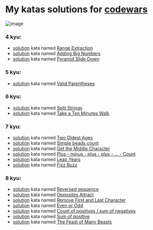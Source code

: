 # My katas solutions for [codewars](https://www.codewars.com/users/ILYA-NASA)

![image](https://www.codewars.com/users/ILYA-NASA/badges/large)

### 4 kyu:
- [solution](https://github.com/ILYA-NASA/CodeWars/blob/master/src/RangeExtraction.java) kata named [Range Extraction](https://www.codewars.com/kata/51ba717bb08c1cd60f00002f) 
- [solution](https://github.com/ILYA-NASA/CodeWars/blob/master/src/AddingBigNumbers.java) kata named [Adding Big Numbers](https://www.codewars.com/kata/525f4206b73515bffb000b21)
- [solution](https://github.com/ILYA-NASA/CodeWars/blob/master/src/LongestSlideDown.java) kata named [Pyramid Slide Down](https://www.codewars.com/kata/551f23362ff852e2ab000037) 

### 5 kyu:
- [solution](https://github.com/ILYA-NASA/CodeWars/blob/master/src/ValidParentheses.java) kata named [Valid Parentheses](https://www.codewars.com/kata/52774a314c2333f0a7000688)

### 6 kyu:
- [solution](https://github.com/ILYA-NASA/CodeWars/blob/master/src/StringSplit.java) kata named [Split Strings](https://www.codewars.com/kata/515de9ae9dcfc28eb6000001)
- [solution](https://github.com/ILYA-NASA/CodeWars/blob/master/src/TenMinWalk.java) kata named [Take a Ten Minutes Walk](https://www.codewars.com/kata/54da539698b8a2ad76000228)

### 7 kyu:
- [solution](https://github.com/ILYA-NASA/CodeWars/blob/master/src/TwoOldestAges.kt) kata named [Two Oldest Ages](https://www.codewars.com/kata/511f11d355fe575d2c000001/kotlin)
- [solution](https://github.com/ILYA-NASA/CodeWars/blob/master/src/SimpleBeadsCount.kt) kata named [Simple beads count](https://www.codewars.com/kata/58712dfa5c538b6fc7000569/kotlin)
- [solution](https://github.com/ILYA-NASA/CodeWars/blob/master/src/GetTheMiddleCharacter.kt) kata named [Get the Middle Character](https://www.codewars.com/kata/56747fd5cb988479af000028/kotlin)
- [solution](https://github.com/ILYA-NASA/CodeWars/blob/master/src/Plus%20-%20minus%20-%20plus%20-%20plus%20-%20...%20-%20Count.kt) kata named [Plus - minus - plus - plus - ... - Count](https://www.codewars.com/kata/5bbb8887484fcd36fb0020ca/kotlin)
- [solution](https://github.com/ILYA-NASA/CodeWars/blob/master/src/LeapYears.kt) kata named [Leap Years](https://www.codewars.com/kata/526c7363236867513f0005ca/kotlin)
- [solution](https://github.com/ILYA-NASA/CodeWars/blob/master/src/FizzBuzz.kt) kata named [Fizz Buzz](https://www.codewars.com/kata/5300901726d12b80e8000498/kotlin)

### 8 kyu:
- [solution](https://github.com/ILYA-NASA/CodeWars/blob/master/src/ReversedSequence.kt) kata named [Reversed sequence](https://www.codewars.com/kata/5a00e05cc374cb34d100000d/kotlin)
- [solution](https://github.com/ILYA-NASA/CodeWars/blob/master/src/OppositesAttract.kt) kata named [Opposites Attract](https://www.codewars.com/kata/555086d53eac039a2a000083/kotlin)
- [solution](https://github.com/ILYA-NASA/CodeWars/blob/master/src/RemoveFirstAndLastCharacter.kt) kata named [Remove First and Last Character](https://www.codewars.com/kata/56bc28ad5bdaeb48760009b0/kotlin)
- [solution](https://github.com/ILYA-NASA/CodeWars/blob/master/src/EvenOrOdd.kt) kata named [Even or Odd](https://www.codewars.com/kata/53da3dbb4a5168369a0000fe/kotlin)
- [solution](https://github.com/ILYA-NASA/CodeWars/blob/master/src/CountPositivesSumNegatives.kt) kata named [Count of positives / sum of negatives](https://www.codewars.com/kata/576bb71bbbcf0951d5000044/kotlin)
- [solution](https://github.com/ILYA-NASA/CodeWars/blob/master/src/SumOfPositive.kt) kata named [Sum of positive](https://www.codewars.com/kata/5715eaedb436cf5606000381/kotlin)
- [solution](https://github.com/ILYA-NASA/CodeWars/blob/master/src/TheFeastOfManyBeasts.kt) kata named [The Feast of Many Beasts](https://www.codewars.com/kata/5aa736a455f906981800360d/kotlin)
